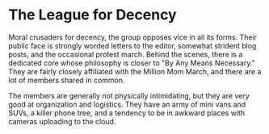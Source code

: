 # The League for Decency

Moral crusaders for decency, the group opposes vice in all its forms.  Their public face is strongly worded letters to the editor, somewhat strident blog posts, and the occasional protest march.  Behind the scenes, there is a dedicated core whose philosophy is closer to "By Any Means Necessary."  They are fairly closely affiliated with the Million Mom March, and there are a lot of members shared in common.

The members are generally not physically intimidating, but they are very good at organization and logistics.  They have an army of mini vans and SUVs, a killer phone tree, and a tendency to be in awkward places with cameras uploading to the cloud.